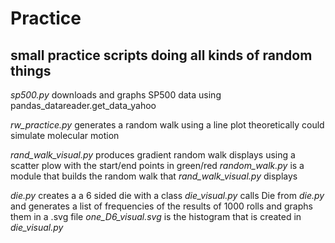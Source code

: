 # Practice
## small practice scripts doing all kinds of random things


*sp500.py* downloads and graphs SP500 data using pandas_datareader.get_data_yahoo

*rw_practice.py* generates a random walk using a line plot theoretically could simulate molecular motion

*rand_walk_visual.py* produces gradient random walk displays using a scatter plow with the start/end points in green/red 
    *random_walk.py* is a module that builds the random walk that *rand_walk_visual.py* displays

*die.py* creates a a 6 sided die with a class 
      *die_visual.py* calls Die from *die.py* and generates a list of frequencies of the results of 1000 rolls and graphs them in a .svg file 
   *one_D6_visual.svg* is the histogram that is created in *die_visual.py* 
